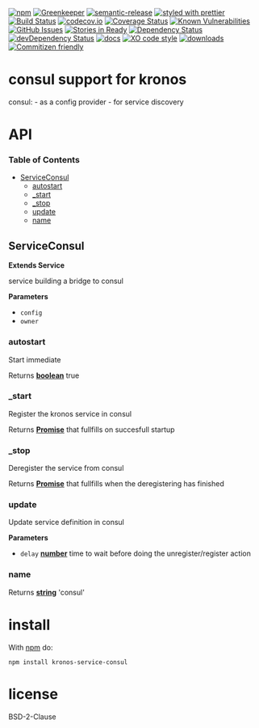 [![npm](https://img.shields.io/npm/v/kronos-service-consul.svg)](https://www.npmjs.com/package/kronos-service-consul)
[![Greenkeeper](https://badges.greenkeeper.io/Kronos-Integration/kronos-service-consul.svg)](https://greenkeeper.io/)
[![semantic-release](https://img.shields.io/badge/%20%20%F0%9F%93%A6%F0%9F%9A%80-semantic--release-e10079.svg)](https://github.com/Kronos-Integration/kronos-service-consul)
[![styled with prettier](https://img.shields.io/badge/styled_with-prettier-ff69b4.svg)](https://github.com/prettier/prettier)
[![Build Status](https://secure.travis-ci.org/Kronos-Integration/kronos-service-consul.png)](http://travis-ci.org/Kronos-Integration/kronos-service-consul)
[![codecov.io](http://codecov.io/github/Kronos-Integration/kronos-service-consul/coverage.svg?branch=master)](http://codecov.io/github/Kronos-Integration/kronos-service-consul?branch=master)
[![Coverage Status](https://coveralls.io/repos/Kronos-Integration/kronos-service-consul/badge.svg)](https://coveralls.io/r/Kronos-Integration/kronos-service-consul)
[![Known Vulnerabilities](https://snyk.io/test/github/Kronos-Integration/kronos-service-consul/badge.svg)](https://snyk.io/test/github/Kronos-Integration/kronos-service-consul)
[![GitHub Issues](https://img.shields.io/github/issues/Kronos-Integration/kronos-service-consul.svg?style=flat-square)](https://github.com/Kronos-Integration/kronos-service-consul/issues)
[![Stories in Ready](https://badge.waffle.io/Kronos-Integration/kronos-service-consul.svg?label=ready&title=Ready)](http://waffle.io/Kronos-Integration/kronos-service-consul)
[![Dependency Status](https://david-dm.org/Kronos-Integration/kronos-service-consul.svg)](https://david-dm.org/Kronos-Integration/kronos-service-consul)
[![devDependency Status](https://david-dm.org/Kronos-Integration/kronos-service-consul/dev-status.svg)](https://david-dm.org/Kronos-Integration/kronos-service-consul#info=devDependencies)
[![docs](http://inch-ci.org/github/Kronos-Integration/kronos-service-consul.svg?branch=master)](http://inch-ci.org/github/Kronos-Integration/kronos-service-consul)
[![XO code style](https://img.shields.io/badge/code_style-XO-5ed9c7.svg)](https://github.com/sindresorhus/xo)
[![downloads](http://img.shields.io/npm/dm/kronos-service-consul.svg?style=flat-square)](https://npmjs.org/package/kronos-service-consul)
[![Commitizen friendly](https://img.shields.io/badge/commitizen-friendly-brightgreen.svg)](http://commitizen.github.io/cz-cli/)

# consul support for kronos

consul: - as a config provider - for service discovery

# API

<!-- Generated by documentation.js. Update this documentation by updating the source code. -->

### Table of Contents

-   [ServiceConsul](#serviceconsul)
    -   [autostart](#autostart)
    -   [\_start](#_start)
    -   [\_stop](#_stop)
    -   [update](#update)
    -   [name](#name)

## ServiceConsul

**Extends Service**

service building a bridge to consul

**Parameters**

-   `config`  
-   `owner`  

### autostart

Start immediate

Returns **[boolean](https://developer.mozilla.org/docs/Web/JavaScript/Reference/Global_Objects/Boolean)** true

### \_start

Register the kronos service in consul

Returns **[Promise](https://developer.mozilla.org/docs/Web/JavaScript/Reference/Global_Objects/Promise)** that fullfills on succesfull startup

### \_stop

Deregister the service from consul

Returns **[Promise](https://developer.mozilla.org/docs/Web/JavaScript/Reference/Global_Objects/Promise)** that fullfills when the deregistering has finished

### update

Update service definition in consul

**Parameters**

-   `delay` **[number](https://developer.mozilla.org/docs/Web/JavaScript/Reference/Global_Objects/Number)** time to wait before doing the unregister/register action

### name

Returns **[string](https://developer.mozilla.org/docs/Web/JavaScript/Reference/Global_Objects/String)** 'consul'

# install

With [npm](http://npmjs.org) do:

```shell
npm install kronos-service-consul
```

# license

BSD-2-Clause
